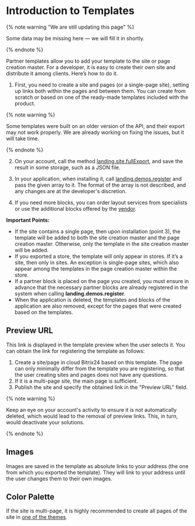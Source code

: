 # Introduction to Templates

{% note warning "We are still updating this page" %}

Some data may be missing here — we will fill it in shortly.

{% endnote %}

Partner templates allow you to add your template to the site or page creation master. For a developer, it is easy to create their own site and distribute it among clients. Here’s how to do it.

1. First, you need to create a site and pages (or a single-page site), setting up links both within the pages and between them. You can create from scratch or based on one of the ready-made templates included with the product.

{% note warning %}

Some templates were built on an older version of the API, and their export may not work properly. We are already working on fixing the issues, but it will take time.

{% endnote %}

2. On your account, call the method [landing.site.fullExport](../site/landing-site-full-export.md), and save the result in some storage, such as a JSON file.

3. In your application, when installing it, call [landing.demos.register](./landing-demos-register.md) and pass the given array to it. The format of the array is not described, and any changes are at the developer's discretion.

4. If you need more blocks, you can order layout services from specialists or use the additional blocks offered by the [vendor](https://htmlstream.com/preview/unify-v2.6/unify-main/shortcodes/index.html).

**Important Points:**

- If the site contains a single page, then upon installation (point 3), the template will be added to both the site creation master and the page creation master. Otherwise, only the template in the site creation master will be added.
- If you exported a store, the template will only appear in stores. If it’s a site, then only in sites. An exception is single-page sites, which also appear among the templates in the page creation master within the store.
- If a partner block is placed on the page you created, you must ensure in advance that the necessary partner blocks are already registered in the system when calling **landing.demos.register**.
- When the application is deleted, the templates and blocks of the application are also removed, except for the pages that were created based on the templates.

## Preview URL

This link is displayed in the template preview when the user selects it. You can obtain the link for registering the template as follows:

1. Create a site/page in cloud Bitrix24 based on this template. The page can only minimally differ from the template you are registering, so that the user creating sites and pages does not have any questions.
2. If it is a multi-page site, the main page is sufficient.
3. Publish the site and specify the obtained link in the "Preview URL" field.

{% note warning %}

Keep an eye on your account's activity to ensure it is not automatically deleted, which would lead to the removal of preview links. This, in turn, would deactivate your solutions.

{% endnote %}

## Images

Images are saved in the template as absolute links to your address (the one from which you exported the template). They will link to your address until the user changes them to their own images.

## Color Palette

If the site is multi-page, it is highly recommended to create all pages of the site in [one of the themes](../page/color-themes.md).